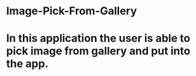 # Image-Pick-From-Gallery
# In this application the user is able to pick image from gallery and put into the app.
